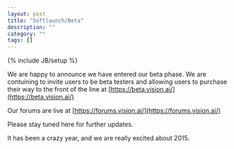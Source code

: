 ```yaml
---
layout: post
title: "Softlaunch/Beta"
description: ""
category: ""
tags: []
---
```

{% include JB/setup %}

We are happy to announce we have entered our beta phase.  We are contuining to invite users to be beta testers and allowing users to purchase their way to the front of the line at [https://beta.vision.ai/](https://beta.vision.ai/)

Our forums are live at [https://forums.vision.ai/](https://forums.vision.ai/)

Please stay tuned here for further updates.

It has been a crazy year, and we are really excited about 2015.
